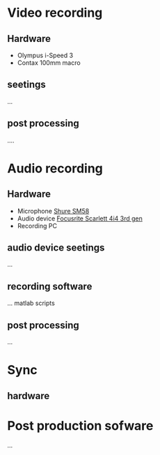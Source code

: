 # Video recording

## Hardware

- Olympus i-Speed 3
- Contax 100mm macro

## seetings

...

## post processing

 ....
 
#  Audio recording

## Hardware

- Microphone [Shure SM58](https://www.shure.com/en-US/products/microphones/sm58)
- Audio device [Focusrite Scarlett 4i4 3rd gen](https://focusrite.com/products/scarlett-4i4-3rd-gen)
- Recording PC
  
## audio device seetings

...

## recording software

...  matlab scripts

## post processing

...

# Sync

## hardware

# Post production sofware 
...
